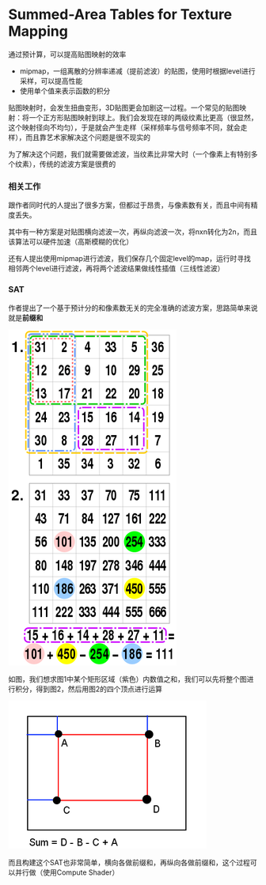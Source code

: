 # Summed-Area Tables for Texture Mapping

通过预计算，可以提高贴图映射的效率

- mipmap，一组离散的分辨率递减（提前滤波）的贴图，使用时根据level进行采样，可以提高性能
- 使用单个值来表示函数的积分

贴图映射时，会发生扭曲变形，3D贴图更会加剧这一过程。一个常见的贴图映射：将一个正方形贴图映射到球上。我们会发现在球的两级纹素比更高（很显然，这个映射径向不均匀），于是就会产生走样（采样频率与信号频率不同，就会走样），而且靠艺术家解决这个问题是很不现实的

为了解决这个问题，我们就需要做滤波，当纹素比非常大时（一个像素上有特别多个纹素），传统的滤波方案是很费的

### 相关工作

跟作者同时代的人提出了很多方案，但都过于昂贵，与像素数有关，而且中间有精度丢失。

其中有一种方案是对贴图横向滤波一次，再纵向滤波一次，将nxn转化为2n，而且该算法可以硬件加速（高斯模糊的优化）

还有人提出使用mipmap进行滤波，我们保存几个固定level的map，运行时寻找相邻两个level进行滤波，再将两个滤波结果做线性插值（三线性滤波）

### SAT

作者提出了一个基于预计分的和像素数无关的完全准确的滤波方案，思路简单来说就是**前缀和**

![SAT](../Image/SAT.png)

如图，我们想求图1中某个矩形区域（紫色）内数值之和，我们可以先将整个图进行积分，得到图2，然后用图2的四个顶点进行运算

![SAT2](../Image/SAT2.png)

而且构建这个SAT也非常简单，横向各做前缀和，再纵向各做前缀和，这个过程可以并行做（使用Compute Shader）



